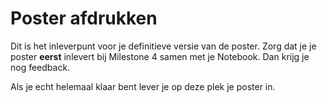 # Poster afdrukken

Dit is het inleverpunt voor je definitieve versie van de poster. Zorg dat je je poster **eerst** inlevert bij Milestone 4 samen met je Notebook. Dan krijg je nog feedback.

Als je echt helemaal klaar bent lever je op deze plek je poster in.

